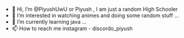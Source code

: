 - 👋 Hi, I’m @PiyushUwU or Piyush , I am just a random High Schooler
- 👀 I’m interested in watching animes and doing some random stuff ...
- 🌱 I’m currently learning java ...
- 📫 How to reach me instagram - discordo_piyush

<!---
PiyushUwU/PiyushUwU is a ✨ special ✨ repository because its `README.md` (this file) appears on your GitHub profile.
You can click the Preview link to take a look at your changes.
--->
